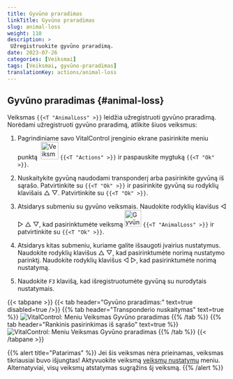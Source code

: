 ```yaml
---
title: Gyvūno praradimas
linkTitle: Gyvūno praradimas
slug: animal-loss
weight: 110
description: >
 Užregistruokite gyvūno praradimą.
date: 2023-07-26
categories: [Veiksmai]
tags: [Veiksmai, gyvūno-praradimas]
translationKey: actions/animal-loss
---
```


## Gyvūno praradimas {#animal-loss}

Veiksmas `{{<T "AnimalLoss" >}}` leidžia užregistruoti gyvūno praradimą. Norėdami užregistruoti gyvūno praradimą, atlikite šiuos veiksmus:

1. Pagrindiniame savo VitalControl įrenginio ekrane pasirinkite meniu punktą &nbsp;<img src="/icons/actions.svg" width="40" align="bottom" alt="Veiksmai" /> `{{<T "Actions" >}}` ir paspauskite mygtuką `{{<T "Ok" >}}`.

2. Nuskaitykite gyvūną naudodami transponderį arba pasirinkite gyvūną iš sąrašo. Patvirtinkite su `{{<T "Ok" >}}` ir pasirinkite gyvūną su rodyklių klavišais △ ▽. Patvirtinkite su `{{<T "Ok" >}}`.

3. Atsidarys submeniu su gyvūno veiksmais. Naudokite rodyklių klavišus ◁ ▷ △ ▽, kad pasirinktumėte veiksmą <img src="/icons/actions/animal-loss.svg" width="38" align="bottom" alt="Gyvūno praradimas" /> `{{<T "AnimalLoss" >}}` ir patvirtinkite su `{{<T "Ok" >}}`.

4. Atsidarys kitas submeniu, kuriame galite išsaugoti įvairius nustatymus. Naudokite rodyklių klavišus △ ▽, kad pasirinktumėte norimą nustatymo parinktį. Naudokite rodyklių klavišus ◁ ▷, kad pasirinktumėte norimą nustatymą.

5. Naudokite `F3` klavišą, kad išregistruotumėte gyvūną su nurodytais nustatymais.

{{< tabpane >}}
{{< tab header="Gyvūno praradimas:" text=true disabled=true />}}
{{% tab header="Transponderio nuskaitymas" text=true %}}
![VitalControl: Meniu Veiksmas Gyvūno praradimas](../images/animalloss-scan.png "Užregistruokite gyvūno praradimą")
{{% /tab %}}
{{% tab header="Rankinis pasirinkimas iš sąrašo" text=true %}}
![VitalControl: Meniu Veiksmas Gyvūno praradimas](../images/animalloss.png "Užregistruokite gyvūno praradimą")
{{% /tab %}}
{{< /tabpane >}}

{{% alert title="Patarimas" %}}
Jei šis veiksmas nėra prieinamas, veiksmas tikriausiai buvo išjungtas! Aktyvuokite veiksmą [veiksmų nustatymų](../setting/) meniu. Alternatyviai, visų veiksmų atstatymas sugrąžins šį veiksmą.
{{% /alert %}}
